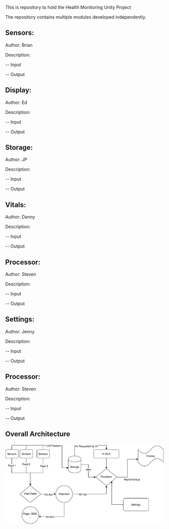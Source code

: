 This is repository to hold the Health Monitoring Unity Project

The repository contains multiple modules developed independently. 

## Sensors:
Author: Brian

Description: 

-- Input

-- Output

## Display:

Author: Ed

Description: 

-- Input

-- Output


## Storage:

Author: JP

Description: 

-- Input

-- Output

## Vitals:

Author: Danny

Description: 

-- Input

-- Output

## Processor:

Author: Steven

Description: 

-- Input

-- Output

## Settings:

Author: Jenny

Description: 

-- Input

-- Output

## Processor:

Author: Steven

Description: 

-- Input

-- Output

## Overall Architecture
![Class Diagram](ec500_vitalschecker.png)
